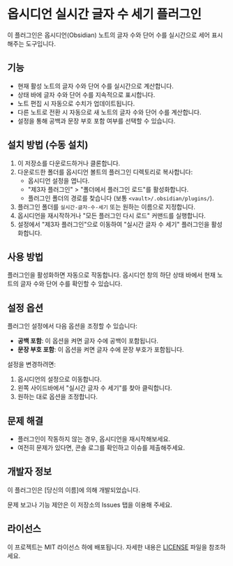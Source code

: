 # 옵시디언 실시간 글자 수 세기 플러그인

이 플러그인은 옵시디언(Obsidian) 노트의 글자 수와 단어 수를 실시간으로 세어 표시해주는 도구입니다.

## 기능

- 현재 활성 노트의 글자 수와 단어 수를 실시간으로 계산합니다.
- 상태 바에 글자 수와 단어 수를 지속적으로 표시합니다.
- 노트 편집 시 자동으로 수치가 업데이트됩니다.
- 다른 노트로 전환 시 자동으로 새 노트의 글자 수와 단어 수를 계산합니다.
- 설정을 통해 공백과 문장 부호 포함 여부를 선택할 수 있습니다.

## 설치 방법 (수동 설치)

1. 이 저장소를 다운로드하거나 클론합니다.
2. 다운로드한 폴더를 옵시디언 볼트의 플러그인 디렉토리로 복사합니다:
   - 옵시디언 설정을 엽니다.
   - "제3자 플러그인" > "폴더에서 플러그인 로드"를 활성화합니다.
   - 플러그인 폴더의 경로를 찾습니다 (보통 `<vault>/.obsidian/plugins/`).
3. 플러그인 폴더를 `실시간-글자-수-세기` 또는 원하는 이름으로 지정합니다.
4. 옵시디언을 재시작하거나 "모든 플러그인 다시 로드" 커맨드를 실행합니다.
5. 설정에서 "제3자 플러그인"으로 이동하여 "실시간 글자 수 세기" 플러그인을 활성화합니다.

## 사용 방법

플러그인을 활성화하면 자동으로 작동합니다. 옵시디언 창의 하단 상태 바에서 현재 노트의 글자 수와 단어 수를 확인할 수 있습니다.

## 설정 옵션

플러그인 설정에서 다음 옵션을 조정할 수 있습니다:

- **공백 포함**: 이 옵션을 켜면 글자 수에 공백이 포함됩니다.
- **문장 부호 포함**: 이 옵션을 켜면 글자 수에 문장 부호가 포함됩니다.

설정을 변경하려면:

1. 옵시디언의 설정으로 이동합니다.
2. 왼쪽 사이드바에서 "실시간 글자 수 세기"를 찾아 클릭합니다.
3. 원하는 대로 옵션을 조정합니다.

## 문제 해결

- 플러그인이 작동하지 않는 경우, 옵시디언을 재시작해보세요.
- 여전히 문제가 있다면, 콘솔 로그를 확인하고 이슈를 제출해주세요.

## 개발자 정보

이 플러그인은 [당신의 이름]에 의해 개발되었습니다.

문제 보고나 기능 제안은 이 저장소의 Issues 탭을 이용해 주세요.

## 라이선스

이 프로젝트는 MIT 라이선스 하에 배포됩니다. 자세한 내용은 [LICENSE](LICENSE) 파일을 참조하세요.
